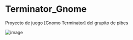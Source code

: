 # Terminator_Gnome
Proyecto de juego [Gnomo Terminator] del grupito de pibes 


![image](https://github.com/user-attachments/assets/8f7c7942-7c53-4485-bb16-027aacb2678c)
